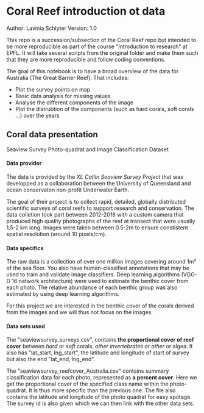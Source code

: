 # Coral Reef introduction ot data 

Author: Lavinia Schlyter
Version: 1.0

This repo is a succession/subsection of the Coral Reef repo but intended to be more reproducible as part of the course "Introduction to research" at EPFL. It will take several scripts from the original folder and make them such that they are more reproducible and follow coding conventions.


The goal of this notebook is to have a broad overview of the data for Australia (The Great Barrier Reef). That includes:
- Plot the survey points on map
- Basic data analysis for missing values
- Analyse the different components of the image
- Plot the distrubtion of the components (such as hard corals, soft corals ...) over the years 

## Coral data presentation 

Seaview Survey Photo-quadrat and Image Classification Dataset 

#### Data provider
The data is provided by the _XL Catlin Seaview Survey Project_ that was developped as a collaboration between the University of Queensland and ocean conservaton non-profit Underwater Earth.


The goal of their project is to collect rapid, detailed, globally distributed scientific surveys of coral reefs to support research and conservation.
The data colletion took part between 2012-2018 with a custom camera that produced high quality photographs of the reef at transect that were usually 1.5-2 km long. Images were taken between 0.5-2m to ensure constistent spatial resolution (around 10 pixels/cm).

#### Data specifics
The raw data is a collection of over one million images covering around 1m² of the sea floor. You also have human-classified annotations that may be used to train and validate image classifiers.
Deep learning algorithms (VGG-D 16 network architecture) were used to estimate the benthic cover from each photo. The relative abundance of each benthic group was also estimated by using deep learning algorithms.

For this project we are interested in the benthic cover of the corals derived from the images and we will thus not focus on the images. 

#### Data sets used
The "seaviewsurvey_surveys.csv", contains **the proportional cover of reef cover** between _hard_ or _soft_ corals, _other invertebrates_ or _other_ or algea. 
It also has "lat_start, lng_start", the latitude and longitude of start of survey but also the end "lat_end, lng_end". 

The "seaviewsurvey_reefcover_Australia.csv" contains summary classification data for each photo, represented as **a percent cover**. Here we get the proportional cover of the specified class name within the photo-quadrat. It is thus more specific than the previous one. The file also contains the latitude and longitude of the photo quadrat for easy spotage. The survey id is also given which we can then link with the other data sets. 

